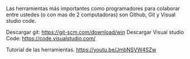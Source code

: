 Las herramientas más importantes como programadores para colaborar entre ustedes (o con mas de 2 computadoras) son Github, Git y Visual studio code.

Descargar git: https://git-scm.com/download/win
Descargar Visual studio Code: https://code.visualstudio.com/

Tutorial de las herramientas. 
https://youtu.be/JmbNSVW4SZw
